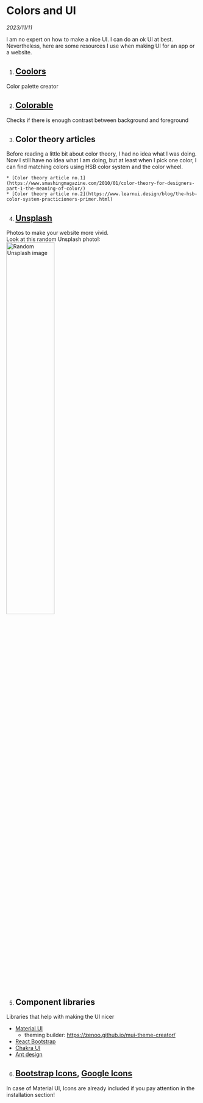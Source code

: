 # Colors and UI

_2023/11/11_

I am no expert on how to make a nice UI. I can do an ok UI at best. Nevertheless, here are some resources I use when making UI for an app or a website.

1. ## [Coolors](https://coolors.co)
Color palette creator

2. ## [Colorable](https://colorable.jxnblk.com)
Checks if there is enough contrast between background and foreground

3. ## Color theory articles
Before reading a little bit about color theory, I had no idea what I was doing. Now I still have no idea what I am doing, but at least when I pick one color, I can find matching colors using HSB color system and the color wheel.

    * [Color theory article no.1](https://www.smashingmagazine.com/2010/01/color-theory-for-designers-part-1-the-meaning-of-color/)
    * [Color theory article no.2](https://www.learnui.design/blog/the-hsb-color-system-practicioners-primer.html) 

4. ## [Unsplash](https://unsplash.com)
Photos to make your website more vivid. <br>
Look at this random Unsplash photo!: <br>
<img src="https://source.unsplash.com/random?wallpapers" alt="Random Unsplash image" width="50%"/>

5. ## Component libraries
Libraries that help with making the UI nicer
- [Material UI](https://mui.com/material-ui/)
    - theming builder: https://zenoo.github.io/mui-theme-creator/
- [React Bootstrap](https://react-bootstrap.github.io)
- [Chakra UI](https://chakra-ui.com)
- [Ant design](https://ant.design)

6. ## [Bootstrap Icons](https://icons.getbootstrap.com), [Google Icons](https://fonts.google.com/icons)
In case of Material UI, Icons are already included if you pay attention in the installation section!
